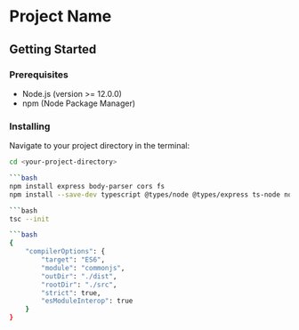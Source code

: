 # Project Name

## Getting Started

### Prerequisites

- Node.js (version >= 12.0.0)
- npm (Node Package Manager)

### Installing

Navigate to your project directory in the terminal:

```bash
cd <your-project-directory>

```bash
npm install express body-parser cors fs
npm install --save-dev typescript @types/node @types/express ts-node nodemon

```bash
tsc --init

```bash
{
    "compilerOptions": {
        "target": "ES6",
        "module": "commonjs",
        "outDir": "./dist",
        "rootDir": "./src",
        "strict": true,
        "esModuleInterop": true
    }
}
